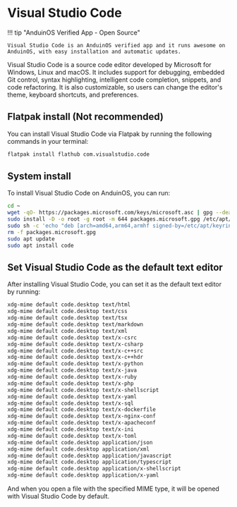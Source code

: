# Visual Studio Code

!!! tip "AnduinOS Verified App - Open Source"

    Visual Studio Code is an AnduinOS verified app and it runs awesome on AnduinOS, with easy installation and automatic updates.

Visual Studio Code is a source code editor developed by Microsoft for Windows, Linux and macOS. It includes support for debugging, embedded Git control, syntax highlighting, intelligent code completion, snippets, and code refactoring. It is also customizable, so users can change the editor's theme, keyboard shortcuts, and preferences.

## Flatpak install (Not recommended)

You can install Visual Studio Code via Flatpak by running the following commands in your terminal:

```bash
flatpak install flathub com.visualstudio.code
```

## System install

To install Visual Studio Code on AnduinOS, you can run:

```bash title="Install Visual Studio Code"
cd ~
wget -qO- https://packages.microsoft.com/keys/microsoft.asc | gpg --dearmor > packages.microsoft.gpg
sudo install -D -o root -g root -m 644 packages.microsoft.gpg /etc/apt/keyrings/packages.microsoft.gpg
sudo sh -c 'echo "deb [arch=amd64,arm64,armhf signed-by=/etc/apt/keyrings/packages.microsoft.gpg] https://packages.microsoft.com/repos/code stable main" > /etc/apt/sources.list.d/vscode.list'
rm -f packages.microsoft.gpg
sudo apt update
sudo apt install code
```

## Set Visual Studio Code as the default text editor

After installing Visual Studio Code, you can set it as the default text editor by running:

```bash title="Set Visual Studio Code as the default text editor"
xdg-mime default code.desktop text/html
xdg-mime default code.desktop text/css
xdg-mime default code.desktop text/tsx
xdg-mime default code.desktop text/markdown
xdg-mime default code.desktop text/xml
xdg-mime default code.desktop text/x-csrc
xdg-mime default code.desktop text/x-csharp
xdg-mime default code.desktop text/x-c++src
xdg-mime default code.desktop text/x-c++hdr
xdg-mime default code.desktop text/x-python
xdg-mime default code.desktop text/x-java
xdg-mime default code.desktop text/x-ruby
xdg-mime default code.desktop text/x-php
xdg-mime default code.desktop text/x-shellscript
xdg-mime default code.desktop text/x-yaml
xdg-mime default code.desktop text/x-sql
xdg-mime default code.desktop text/x-dockerfile
xdg-mime default code.desktop text/x-nginx-conf
xdg-mime default code.desktop text/x-apacheconf
xdg-mime default code.desktop text/x-ini
xdg-mime default code.desktop text/x-toml
xdg-mime default code.desktop application/json
xdg-mime default code.desktop application/xml
xdg-mime default code.desktop application/javascript
xdg-mime default code.desktop application/typescript
xdg-mime default code.desktop application/x-shellscript
xdg-mime default code.desktop application/x-yaml
```

And when you open a file with the specified MIME type, it will be opened with Visual Studio Code by default.
